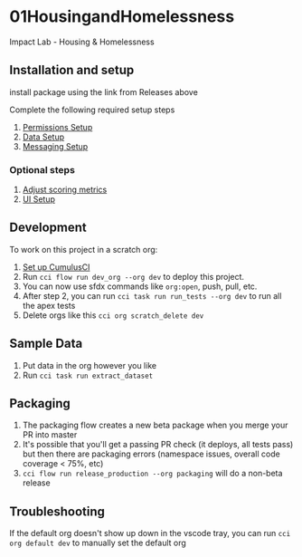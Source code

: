 # 01HousingandHomelessness

Impact Lab - Housing & Homelessness

## Installation and setup

install package using the link from Releases above

Complete the following required setup steps

1. [Permissions Setup](/docs/permissions-setup.md)
2. [Data Setup](/docs/data-setup.md)
3. [Messaging Setup](/docs/messaging-setup.md)

### Optional steps

1. [Adjust scoring metrics](/docs/scoring-metrics.md)
2. [UI Setup](/docs/ui-setup.md)

## Development

To work on this project in a scratch org:

1. [Set up CumulusCI](https://cumulusci.readthedocs.io/en/latest/tutorial.html)
2. Run `cci flow run dev_org --org dev` to deploy this project.
3. You can now use sfdx commands like `org:open`, push, pull, etc.
4. After step 2, you can run `cci task run run_tests --org dev` to run all the apex tests
5. Delete orgs like this `cci org scratch_delete dev`

## Sample Data

1. Put data in the org however you like
2. Run `cci task run extract_dataset`

## Packaging

1. The packaging flow creates a new beta package when you merge your PR into master
2. It's possible that you'll get a passing PR check (it deploys, all tests pass) but then there are packaging errors (namespace issues, overall code coverage < 75%, etc)
3. `cci flow run release_production --org packaging` will do a non-beta release

## Troubleshooting

If the default org doesn't show up down in the vscode tray, you can run `cci org default dev` to manually set the default org
